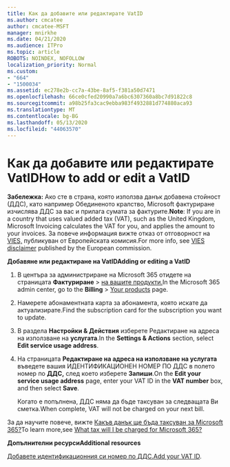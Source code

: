 ```yaml
---
title: Как да добавите или редактирате VatID
ms.author: cmcatee
author: cmcatee-MSFT
manager: mnirkhe
ms.date: 04/21/2020
ms.audience: ITPro
ms.topic: article
ROBOTS: NOINDEX, NOFOLLOW
localization_priority: Normal
ms.custom:
- "664"
- "1500034"
ms.assetid: ec278e2b-cc7a-43be-8af5-f381a50d7471
ms.openlocfilehash: 66ce0cfed20990a7a6bc6307360a8bc7d91822c8
ms.sourcegitcommit: a98b25fa3cac9ebba983f4932881d774880aca93
ms.translationtype: MT
ms.contentlocale: bg-BG
ms.lasthandoff: 05/13/2020
ms.locfileid: "44063570"
---
```

# <a name="how-to-add-or-edit-a-vatid"></a><span data-ttu-id="24321-102">Как да добавите или редактирате VatID</span><span class="sxs-lookup"><span data-stu-id="24321-102">How to add or edit a VatID</span></span>

<span data-ttu-id="24321-103">**Забележка:** Ако сте в страна, която използва данък добавена стойност (ДДС), като например Обединеното кралство, Microsoft фактуриране изчислява ДДС за вас и прилага сумата за фактурите.</span><span class="sxs-lookup"><span data-stu-id="24321-103">**Note**: If you are in a country that uses valued added tax (VAT), such as the United Kingdom, Microsoft Invoicing calculates the VAT for you, and applies the amount to your invoices.</span></span> <span data-ttu-id="24321-104">За повече информация вижте отказ от отговорност на [VIES,](https://go.microsoft.com/fwlink/p/?LinkID=841741) публикуван от Европейската комисия.</span><span class="sxs-lookup"><span data-stu-id="24321-104">For more info, see [VIES disclaimer](https://go.microsoft.com/fwlink/p/?LinkID=841741) published by the European commission.</span></span>

<span data-ttu-id="24321-105">**Добавяне или редактиране на VatID**</span><span class="sxs-lookup"><span data-stu-id="24321-105">**Adding or editing a VatID**</span></span>

1. <span data-ttu-id="24321-106">В центъра за администриране на Microsoft 365 отидете на страницата **Фактуриране** \> [на вашите продукти.](https://go.microsoft.com/fwlink/p/?linkid=842054)</span><span class="sxs-lookup"><span data-stu-id="24321-106">In the Microsoft 365 admin center, go to the **Billing** \> [Your products](https://go.microsoft.com/fwlink/p/?linkid=842054) page.</span></span>

2. <span data-ttu-id="24321-107">Намерете абонаментната карта за абонамента, която искате да актуализирате.</span><span class="sxs-lookup"><span data-stu-id="24321-107">Find the subscription card for the subscription you want to update.</span></span>

3. <span data-ttu-id="24321-108">В раздела **Настройки & Действия** изберете Редактиране на адреса на използване на **услугата**.</span><span class="sxs-lookup"><span data-stu-id="24321-108">In the **Settings & Actions** section, select **Edit service usage address**.</span></span>

4. <span data-ttu-id="24321-109">На страницата **Редактиране на адреса на използване на услугата** въведете вашия ИДЕНТИФИКАЦИОНЕН НОМЕР ПО ДДС в полето номер по **ДДС,** след което изберете **Запиши**.</span><span class="sxs-lookup"><span data-stu-id="24321-109">On the **Edit your service usage address** page, enter your VAT ID in the **VAT number** box, and then select **Save**.</span></span>

    <span data-ttu-id="24321-110">Когато е попълнена, ДДС няма да бъде таксуван за следващата Ви сметка.</span><span class="sxs-lookup"><span data-stu-id="24321-110">When complete, VAT will not be charged on your next bill.</span></span>

<span data-ttu-id="24321-111">За да научите повече, вижте [Какъв данък ще бъда таксуван за Microsoft 365?](https://docs.microsoft.com/office365/admin/subscriptions-and-billing/what-tax-will-i-be-charged)</span><span class="sxs-lookup"><span data-stu-id="24321-111">To learn more,see [What tax will I be charged for Microsoft 365?](https://docs.microsoft.com/office365/admin/subscriptions-and-billing/what-tax-will-i-be-charged)</span></span>

<span data-ttu-id="24321-112">**Допълнителни ресурси**</span><span class="sxs-lookup"><span data-stu-id="24321-112">**Additional resources**</span></span>

<span data-ttu-id="24321-113">[Добавете идентификационния си номер по ДДС.](https://docs.microsoft.com/office365/admin/subscriptions-and-billing/what-tax-will-i-be-charged?view=o365-worldwide#add-your-vat-id-eu-countries-only)</span><span class="sxs-lookup"><span data-stu-id="24321-113">[Add your VAT ID](https://docs.microsoft.com/office365/admin/subscriptions-and-billing/what-tax-will-i-be-charged?view=o365-worldwide#add-your-vat-id-eu-countries-only).</span></span>